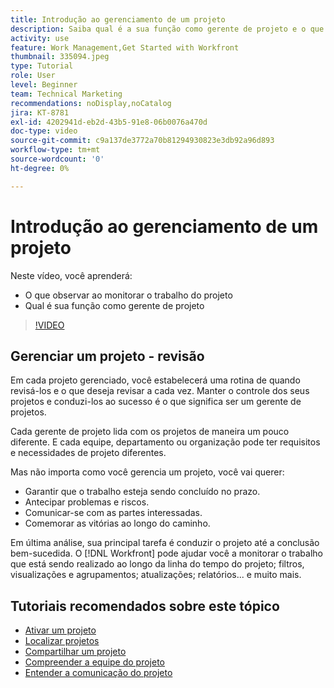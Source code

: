 ```yaml
---
title: Introdução ao gerenciamento de um projeto
description: Saiba qual é a sua função como gerente de projeto e o que observar ao monitorar o trabalho do projeto.
activity: use
feature: Work Management,Get Started with Workfront
thumbnail: 335094.jpeg
type: Tutorial
role: User
level: Beginner
team: Technical Marketing
recommendations: noDisplay,noCatalog
jira: KT-8781
exl-id: 4202941d-eb2d-43b5-91e8-06b0076a470d
doc-type: video
source-git-commit: c9a137de3772a70b81294930823e3db92a96d893
workflow-type: tm+mt
source-wordcount: '0'
ht-degree: 0%

---
```


# Introdução ao gerenciamento de um projeto

Neste vídeo, você aprenderá:

* O que observar ao monitorar o trabalho do projeto
* Qual é sua função como gerente de projeto

>[!VIDEO](https://video.tv.adobe.com/v/335094/?quality=12&learn=on)

## Gerenciar um projeto - revisão

Em cada projeto gerenciado, você estabelecerá uma rotina de quando revisá-los e o que deseja revisar a cada vez. Manter o controle dos seus projetos e conduzi-los ao sucesso é o que significa ser um gerente de projetos.

Cada gerente de projeto lida com os projetos de maneira um pouco diferente. E cada equipe, departamento ou organização pode ter requisitos e necessidades de projeto diferentes.

Mas não importa como você gerencia um projeto, você vai querer:

* Garantir que o trabalho esteja sendo concluído no prazo.
* Antecipar problemas e riscos.
* Comunicar-se com as partes interessadas.
* Comemorar as vitórias ao longo do caminho.

Em última análise, sua principal tarefa é conduzir o projeto até a conclusão bem-sucedida. O [!DNL Workfront] pode ajudar você a monitorar o trabalho que está sendo realizado ao longo da linha do tempo do projeto; filtros, visualizações e agrupamentos; atualizações; relatórios... e muito mais.

<!---
learn more urls
3 universal principles of project management
What is a project manager?
Project management knowledge areas
9 best practices for effective project management
10 work management problems and how to solve them
--->

## Tutoriais recomendados sobre este tópico

* [Ativar um projeto](https://experienceleague.adobe.com/en/docs/workfront-learn/tutorials-workfront/manage-work/projects/take-a-project-live.md)
* [Localizar projetos](https://experienceleague.adobe.com/en/docs/workfront-learn/tutorials-workfront/manage-work/projects/find-projects.md)
* [Compartilhar um projeto](https://experienceleague.adobe.com/en/docs/workfront-learn/tutorials-workfront/manage-work/projects/share-a-project.md)
* [Compreender a equipe do projeto](https://experienceleague.adobe.com/en/docs/workfront-learn/tutorials-workfront/manage-work/projects/understand-the-project-team.md)
* [Entender a comunicação do projeto](https://experienceleague.adobe.com/en/docs/workfront-learn/tutorials-workfront/manage-work/projects/understand-project-communication.md)

